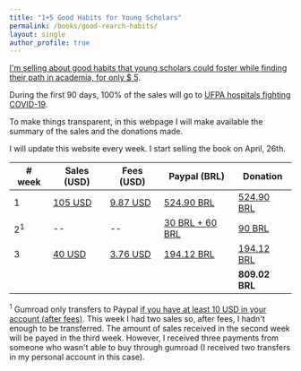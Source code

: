 ```yaml
---
title: "1+5 Good Habits for Young Scholars"
permalink: /books/good-rearch-habits/
layout: single
author_profile: true
---
```


[I'm selling about good habits that young scholars could foster while finding their path in academia, for only $ 5](http://gum.co/good-research-habits).

During the first 90 days, 100% of the sales will go to [UFPA hospitals fighting COVID-19](https://coronavirus.ufpa.br/doacoes).

To make things transparent, in this webpage I will make available the summary of the sales and the donations made.

I will update this website every week. I start selling the book on April, 26th.


| # week | Sales (USD)  | Fees (USD) | Paypal (BRL) | Donation |
|--------|--------------|------------|--------------|----------|
| 1      | [105 USD](/lost+found/book-sales/books-gumroad-w1.png)        |         [9.87 USD](/lost+found/book-sales/books-gumroad-w1.png)  |      [524.90 BRL](/lost+found/book-sales/books-paypal-w1.png)  | [524.90 BRL](/lost+found/book-sales/book-transfer-w1.jpg)  |
| 2<sup>1</sup> | --         | --         | [30 BRL + 60 BRL](/lost+found/book-sales/books-gumroad-w2.jpeg)   | [90 BRL](/lost+found/book-sales/book-transfer-w2.jpeg)   |
| 3      | [40 USD](/lost+found/book-sales/books-gumroad-w3.png)       | [3.76 USD](/lost+found/book-sales/books-gumroad-w3.png)  | [194.12 BRL](/lost+found/book-sales/books-paypal-w3.png)      | [194.12 BRL](/lost+found/book-sales/book-transfer-w3.jpeg)  |
|        |             |            |               | **809.02 BRL**   |

<sup>1</sup> Gumroad only transfers to Paypal [if you have at least 10 USD in your account (after fees)](https://help.gumroad.com/article/13-getting-paid). This week I had two sales so, after fees, I hadn't enough to be transferred. The amount of sales received in the second week will be payed in the third week. However, I received three payments from someone who wasn't able to buy through gumroad (I received two transfers in my personal account in this case).
